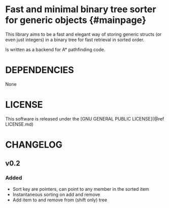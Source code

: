 Fast and minimal binary tree sorter for generic objects	{#mainpage}
=======================================================

This library aims to be a fast and elegant way of storing generic structs (or even just integers) in a binary tree for fast retrieval in sorted order.

Is written as a backend for A* pathfinding code.

# DEPENDENCIES

None

# LICENSE

This software is released under the [GNU GENERAL PUBLIC LICENSE](@ref LICENSE.md)

# CHANGELOG

## v0.2

### Added

- Sort key are pointers, can point to any member in the sorted item
- Instantaneous sorting on add and remove
- Add item to and remove from (shift only) tree


